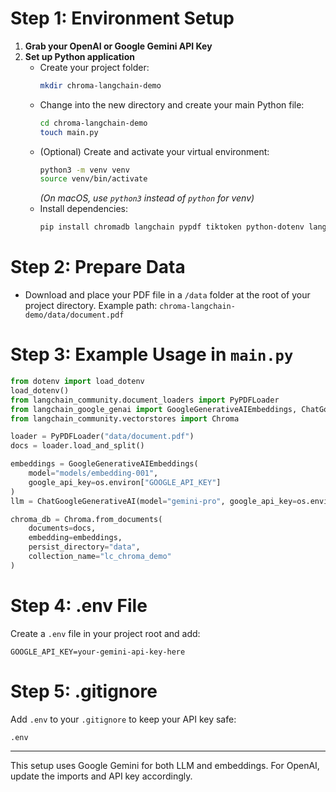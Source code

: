 # Step 1: Environment Setup

1. **Grab your OpenAI or Google Gemini API Key**
2. **Set up Python application**
   - Create your project folder:
     ```bash
     mkdir chroma-langchain-demo
     ```
   - Change into the new directory and create your main Python file:
     ```bash
     cd chroma-langchain-demo
     touch main.py
     ```
   - (Optional) Create and activate your virtual environment:
     ```bash
     python3 -m venv venv
     source venv/bin/activate
     ```
     _(On macOS, use `python3` instead of `python` for venv)_
   - Install dependencies:
     ```bash
     pip install chromadb langchain pypdf tiktoken python-dotenv langchain-google-genai
     ```

# Step 2: Prepare Data

- Download and place your PDF file in a `/data` folder at the root of your project directory.
  Example path: `chroma-langchain-demo/data/document.pdf`

# Step 3: Example Usage in `main.py`

```python
from dotenv import load_dotenv
load_dotenv()
from langchain_community.document_loaders import PyPDFLoader
from langchain_google_genai import GoogleGenerativeAIEmbeddings, ChatGoogleGenerativeAI
from langchain_community.vectorstores import Chroma

loader = PyPDFLoader("data/document.pdf")
docs = loader.load_and_split()

embeddings = GoogleGenerativeAIEmbeddings(
    model="models/embedding-001",
    google_api_key=os.environ["GOOGLE_API_KEY"]
)
llm = ChatGoogleGenerativeAI(model="gemini-pro", google_api_key=os.environ["GOOGLE_API_KEY"])

chroma_db = Chroma.from_documents(
    documents=docs,
    embedding=embeddings,
    persist_directory="data",
    collection_name="lc_chroma_demo"
)
```

# Step 4: .env File

Create a `.env` file in your project root and add:
```
GOOGLE_API_KEY=your-gemini-api-key-here
```

# Step 5: .gitignore

Add `.env` to your `.gitignore` to keep your API key safe:
```
.env
```

---

This setup uses Google Gemini for both LLM and embeddings. For OpenAI, update the imports and API key accordingly.

